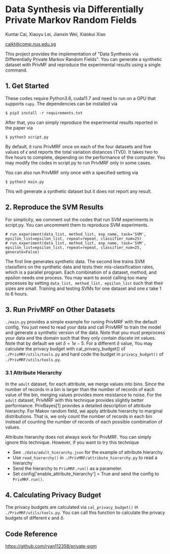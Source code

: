 # Data Synthesis via Differentially Private Markov Random Fields

Kuntai Cai, Xiaoyu Lei, Jianxin Wei, Xiaokui Xiao

caikt@comp.nus.edu.sg

This project provides the implementation of "Data Synthesis via Differentially Private Markov Random Fields". You can generate a synthetic dataset with PrivMF and reproduce the experimental results using a single command.


## 1. Get Started

These codes require Python3.8, cuda11.7 and need to run on a GPU that supports `cupy`. The dependencies can be installed via

    $ pip3 install -r requirements.txt

After that, you can simply reproduce the experimental results reported in the paper via

    $ python3 script.py

By default, it runs PrivMRF once on each of the four datasets and five values of $\epsilon$ and reports the total variation distances (TVD). It takes two to five hours to complete, depending on the performance of the computer. You may modify the codes in script.py to run PrivMRF only in some cases.

You can also run PrivMRF only once with a specified setting via

    $ python3 main.py

This will generate a synthetic dataset but it does not report any result.

## 2. Reproduce the SVM Results

For simplicity, we comment out the codes that run SVM experiments in script.py. You can uncomment them to reproduce SVM experiments.

    # run_experiment(data_list, method_list, exp_name, task='SVM', epsilon_list=epsilon_list, repeat=repeat, classifier_num=25)
    # run_experiment(data_list, method_list, exp_name, task='SVM', epsilon_list=epsilon_list, repeat=repeat, classifier_num=25, generate=False)

The first line generates synthetic data. The second line trains SVM classifiers on the synthetic data and tests their mis-classification rates, which is a parallel program. Each combination of a dataset, method, and epsilon needs one process. You may want to avoid calling too many processes by setting `data_list, method_list, epsilon_list` such that their sizes are small. Training and testing SVMs for one dataset and one $\epsilon$ take 1 to 6 hours.

## 3. Run PrivMRF on Other Datasets

`./main.py` provides a simple example for runing PrivMRF with the default config. You just need to read your data and call PrivMRF to train the model and generate a synthetic version of the data. Note that you must preprocess your data and the domain such that they only contain discete int values. Note that by default we set $\delta=1e-5$. For a different $\delta$ value, You may calculate the privacy budget with cal_privacy_budget() of `./PrivMRF/utils/tools.py` and hard code the budget in `privacy_budget()` of `./PrivMRF/utils/tools.py`.


### 3.1 Attribute Hierarchy

In the `adult` dataset, for each attribute, we merge values into bins. Since the number of records in a bin is larger than the number of records of each value of the bin, merging values provides more resistance to noise. For the `adult` dataset, PrivMRF with this technique provides slightly better performance. PrivBayes[1] provides a detailed description of attribute hierarchy. For Makov random field, we apply attribute hierarchy to marginal distributions. That is, we only count the number of records in each bin instead of counting the number of records of each possible combination of values.

Attribute hierarchy does not always work for PrivMRF. You can simply ignore this technique. However, if you want to try this technique
*   See `./data/adult_hierarchy.json` for the example of attribute hierarchy.
*   Use `read_hierarchy()` in `./PrivMRF/attribute_hierarchy.py` to read a hierarchy
*   Send the hierarchy to `PrivMRF.run()` as a parameter.
*   Set config['enable_attribute_hierarchy'] = True and send the config to `PrivMRF.run()`.

## 4. Calculating Privacy Budget

The privacy budgets are calculated via `cal_privacy_budget()` in `./PrivMRF/utils/tools.py`. You can call this function to calculate the privacy budgets of different $\epsilon$ and $\delta$.

## Code Reference

https://github.com/ryan112358/private-pgm